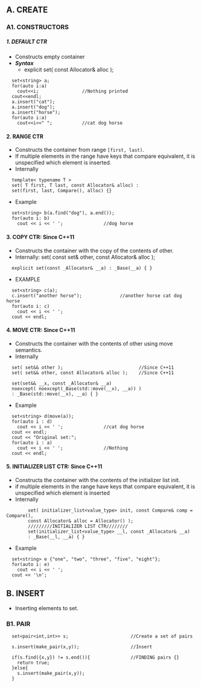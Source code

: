 ## A. CREATE
### A1. CONSTRUCTORS
##### 1. DEFAULT CTR
  - Constructs empty container
  - ***Syntax***
    - explicit set( const Allocator& alloc );
```  
  set<string> a;
  for(auto i:a)
    cout<<i;                //Nothing printed
  cout<<endl;
  a.insert("cat");
  a.insert("dog");
  a.insert("horse");
  for(auto i:a)
    cout<<i<<" ";           //cat dog horse
```

#### 2. RANGE CTR
  - Constructs the container from range `[first, last)`. 
  - If multiple elements in the range have keys that compare equivalent, it is unspecified which element is inserted.
  - Internally                                         
```
  template< typename T >
  set( T first, T last, const Allocator& alloc) : 
  set(first, last, Compare(), alloc) {}    
```
  - Example
```
  set<string> b(a.find("dog"), a.end());
  for(auto i: b)
    cout << i << ' ';               //dog horse
```

#### 3. COPY CTR: Since C++11
  - Constructs the container with the copy of the contents of other.
  - Internally: set( const set& other, const Allocator& alloc );
```
  explicit set(const _Allocator& __a) : _Base(__a) { }
```
  - EXAMPLE
```
  set<string> c(a);
  c.insert("another horse");              //another horse cat dog horse
  for(auto i: c)
    cout << i << ' ';
  cout << endl;
```

#### 4. MOVE CTR: Since C++11
  - Constructs the container with the contents of other using move semantics.
  - Internally
```
  set( set&& other );                            //Since C++11
  set( set&& other, const Allocator& alloc );    //Since C++11
  
  set(set&& __x, const _Allocator& __a)
  noexcept( noexcept(_Base(std::move(__x), __a)) )
  : _Base(std::move(__x), __a) { }
```
  - Example
```
  set<string> d(move(a));
  for(auto i : d)
    cout << i << ' ';               //cat dog horse
  cout << endl;
  cout << "Original set:";
  for(auto i : a)
    cout << i << ' ';               //Nothing
  cout << endl;
```

#### 5. INITIALIZER LIST CTR: Since C++11
  - Constructs the container with the contents of the initializer list init. 
  - if multiple elements in the range have keys that compare equivalent, it is unspecified which element is inserted
  - Internally 
```
        set( initializer_list<value_type> init, const Compare& comp = Compare(),
        const Allocator& alloc = Allocator() );
        /////////INITIALIZER LIST CTR////////
        set(initializer_list<value_type> __l, const _Allocator& __a)
        : _Base(__l, __a) { }
```
  - Example
```  
  set<string> e {"one", "two", "three", "five", "eight"};
  for(auto i: e)
    cout << i << ' ';
  cout << '\n';
```                                         

## B. INSERT
  - Inserting elements to set.
### B1. PAIR
```
  set<pair<int,int>> s;                       //Create a set of pairs
  
  s.insert(make_pair(x,y));                   //Insert
  
  if(s.find({x,y}) != s.end()){               //FINDING pairs {}
    return true;
  }else{
    s.insert(make_pair(x,y));
  }  
```
